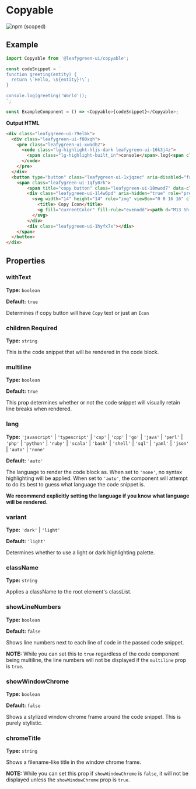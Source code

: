 # Copyable

![npm (scoped)](https://img.shields.io/npm/v/@leafygreen-ui/copyable.svg)

## Example

```js
import Copyable from '@leafygreen-ui/copyable';

const codeSnippet = `
function greeting(entity) {
  return \`Hello, \${entity}!\`;
}

console.log(greeting('World'));
`;

const ExampleComponent = () => <Copyable>{codeSnippet}</Copyable>;
```

**Output HTML**

```HTML
<div class="leafygreen-ui-79elbk">
  <div class="leafygreen-ui-f80xqh">
    <pre class="leafygreen-ui-xwadh2">
      <code class="lg-highlight-hljs-dark leafygreen-ui-16k3j4z">
        <span class="lg-highlight-built_in">console</span>.log(<span class="lg-highlight-string">'hello world'</span>)
      </code>
    </pre>
  </div>
  <button type="button" class="leafygreen-ui-1xjqzec" aria-disabled="false">
    <span class="leafygreen-ui-1qfy0rk">
        <span title="copy button" class="leafygreen-ui-18mwod7" data-clipboard-text="console.log('hello world')"></span>
        <div class="leafygreen-ui-1l4w6pd" aria-hidden="true" role="presentation">
          <svg width="14" height="14" role="img" viewBox="0 0 16 16" class="">
            <title> Copy Icon</title>
            <g fill="currentColor" fill-rule="evenodd"><path d="M13 5h-3V2H7v9h6V5zm2 0v8H5V0h5l5 5z"></path><path d="M4 4v1H2v10h7v-1h1v2H1V4h3z"></path></g>
          </svg>
        </div>
        <div class="leafygreen-ui-1hyfx7x"></div>
    </span>
  </button>
</div>
```

## Properties

### withText

**Type:** `boolean`

**Default:** `true`

Determines if copy button will have `Copy` text or just an `Icon`

### children **Required**

**Type:** `string`

This is the code snippet that will be rendered in the code block.

### multiline

**Type:** `boolean`

**Default:** `true`

This prop determines whether or not the code snippet will visually retain line breaks when rendered.

### lang

**Type:** `'javascript'` | `'typescript'` | `'csp'` | `'cpp'` | `'go'` | `'java'` | `'perl'` | `'php'` | `'python'` | `'ruby'` | `'scala'` | `'bash'` | `'shell'` | `'sql'` | `'yaml'` | `'json'` | `'auto'` | `'none'`

**Default:** `'auto'`

The language to render the code block as. When set to `'none'`, no syntax highlighting will be applied. When set to `'auto'`, the component will attempt to do its best to guess what language the code snippet is.

**We recommend explicitly setting the language if you know what language will be rendered.**

### variant

**Type:** `'dark'` | `'light'`

**Default:** `'light'`

Determines whether to use a light or dark highlighting palette.

### className

**Type:** `string`

Applies a className to the root element's classList.

### showLineNumbers

**Type:** `boolean`

**Default:** `false`

Shows line numbers next to each line of code in the passed code snippet.

**NOTE:** While you can set this to `true` regardless of the code component being multiline, the line numbers will not be displayed if the `multiline` prop is `true`.

### showWindowChrome

**Type:** `boolean`

**Default:** `false`

Shows a stylized window chrome frame around the code snippet. This is purely stylistic.

### chromeTitle

**Type:** `string`

Shows a filename-like title in the window chrome frame.

**NOTE:** While you can set this prop if `showWindowChrome` is `false`, it will not be displayed unless the `showWindowChrome` prop is `true`.
